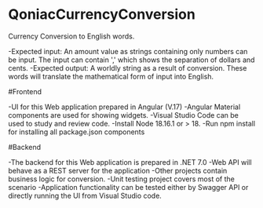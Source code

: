 # QoniacCurrencyConversion
Currency Conversion to English words.

-Expected input: An amount value as strings containing only numbers can be input. The input can contain ',' which shows the separation of dollars and cents.
-Expected output: A worldly string as a result of conversion. These words will translate the mathematical form of input into English.

#Frontend

-UI for this Web application prepared in Angular (V.17)
-Angular Material components are used for showing widgets.
-Visual Studio Code can be used to study and review code.
-Install Node 18.16.1 or > 18.
-Run npm install for installing all package.json components


#Backend

-The backend for this Web application is prepared in .NET 7.0
-Web API will behave as a REST server for the application
-Other projects contain business logic for conversion.
-Unit testing project covers most of the scenario
-Application functionality can be tested either by Swagger API or directly running the UI from Visual Studio code.





